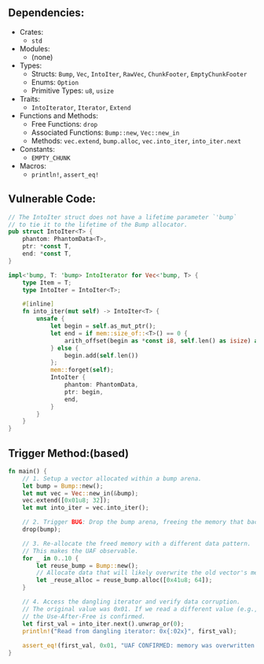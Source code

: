 ## Dependencies:
- Crates:
  - `std`
- Modules:
  - (none)
- Types:
  - Structs: `Bump`, `Vec`, `IntoIter`, `RawVec`, `ChunkFooter`, `EmptyChunkFooter`
  - Enums: `Option`
  - Primitive Types: `u8`, `usize`
- Traits:
  - `IntoIterator`, `Iterator`, `Extend`
- Functions and Methods:
  - Free Functions: `drop`
  - Associated Functions: `Bump::new`, `Vec::new_in`
  - Methods: `vec.extend`, `bump.alloc`, `vec.into_iter`, `into_iter.next`
- Constants:
  - `EMPTY_CHUNK`
- Macros:
  - `println!`, `assert_eq!`

## Vulnerable Code:
```rust
// The IntoIter struct does not have a lifetime parameter `'bump`
// to tie it to the lifetime of the Bump allocator.
pub struct IntoIter<T> {
    phantom: PhantomData<T>,
    ptr: *const T,
    end: *const T,
}

impl<'bump, T: 'bump> IntoIterator for Vec<'bump, T> {
    type Item = T;
    type IntoIter = IntoIter<T>;

    #[inline]
    fn into_iter(mut self) -> IntoIter<T> {
        unsafe {
            let begin = self.as_mut_ptr();
            let end = if mem::size_of::<T>() == 0 {
                arith_offset(begin as *const i8, self.len() as isize) as *const T
            } else {
                begin.add(self.len())
            };
            mem::forget(self);
            IntoIter {
                phantom: PhantomData,
                ptr: begin,
                end,
            }
        }
    }
}
```

## Trigger Method:(based)
```rust
fn main() {
    // 1. Setup a vector allocated within a bump arena.
    let bump = Bump::new();
    let mut vec = Vec::new_in(&bump);
    vec.extend([0x01u8; 32]);
    let mut into_iter = vec.into_iter();

    // 2. Trigger BUG: Drop the bump arena, freeing the memory that backs the iterator.
    drop(bump);

    // 3. Re-allocate the freed memory with a different data pattern.
    // This makes the UAF observable.
    for _ in 0..10 {
        let reuse_bump = Bump::new();
        // Allocate data that will likely overwrite the old vector's memory.
        let _reuse_alloc = reuse_bump.alloc([0x41u8; 64]);
    }

    // 4. Access the dangling iterator and verify data corruption.
    // The original value was 0x01. If we read a different value (e.g., 0x41),
    // the Use-After-Free is confirmed.
    let first_val = into_iter.next().unwrap_or(0);
    println!("Read from dangling iterator: 0x{:02x}", first_val);
    
    assert_eq!(first_val, 0x01, "UAF CONFIRMED: memory was overwritten!");
}
```